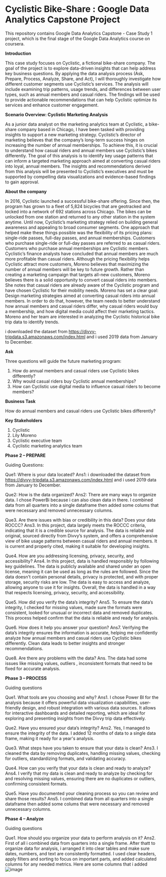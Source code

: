 # Cyclistic Bike-Share : Google Data Analytics Capstone Project

This repository contains Google Data Analytics Capstone - Case Study 1 project, which is the final stage of the Google Data Analytics course on coursera.

**Introduction**

This case study focuses on Cyclistic, a fictional bike-share company. The goal of the project is to explore data-driven insights that can help address key business questions. By applying the data analysis process (Ask, Prepare, Process, Analyze, Share, and Act), I will thoroughly investigate how different customer segments use Cyclistic’s services. The analysis will include examining trip patterns, usage trends, and differences between user types, such as annual members and casual riders. The findings will be used to provide actionable recommendations that can help Cyclistic optimize its services and enhance customer engagement.

**Scenario Overview: Cyclistic Marketing Analysis**

As a junior data analyst on the marketing analytics team at Cyclistic, a bike-share company based in Chicago, I have been tasked with providing insights to support a new marketing strategy. Cyclistic’s director of marketing believes that the company’s long-term success hinges on increasing the number of annual memberships. To achieve this, it is crucial to understand how casual riders and annual members use Cyclistic’s bikes differently. The goal of this analysis is to identify key usage patterns that can inform a targeted marketing approach aimed at converting casual riders into loyal, annual members. The insights and recommendations derived from this analysis will be presented to Cyclistic’s executives and must be supported by compelling data visualizations and evidence-based findings to gain approval.

**About the company**

In 2016, Cyclistic launched a successful bike-share offering. Since then, the program has grown
to a fleet of 5,824 bicycles that are geotracked and locked into a network of 692 stations
across Chicago. The bikes can be unlocked from one station and returned to any other station
in the system anytime.
Until now, Cyclistic’s marketing strategy relied on building general awareness and appealing to
broad consumer segments. One approach that helped make these things possible was the
flexibility of its pricing plans: single-ride passes, full-day passes, and annual memberships.
Customers who purchase single-ride or full-day passes are referred to as casual riders.
Customers who purchase annual memberships are Cyclistic members.
Cyclistic’s finance analysts have concluded that annual members are much more profitable
than casual riders. Although the pricing flexibility helps Cyclistic attract more customers,
Moreno believes that maximizing the number of annual members will be key to future growth.
Rather than creating a marketing campaign that targets all-new customers, Moreno believes
there is a solid opportunity to convert casual riders into members. She notes that casual riders
are already aware of the Cyclistic program and have chosen Cyclistic for their mobility needs.
Moreno has set a clear goal: Design marketing strategies aimed at converting casual riders into
annual members. In order to do that, however, the team needs to better understand how
annual members and casual riders differ, why casual riders would buy a membership, and how
digital media could affect their marketing tactics. Moreno and her team are interested in
analyzing the Cyclistic historical bike trip data to identify trends.

i downloaded the dataset from https://divvy-tripdata.s3.amazonaws.com/index.html
and i used 2019 data from January to December.

**Ask**

Three questions will guide the future marketing program:
1. How do annual members and casual riders use Cyclistic bikes differently?
2. Why would casual riders buy Cyclistic annual memberships?
3. How can Cyclistic use digital media to influence casual riders to become members?

**Business Task**

How do annual members and casual riders use Cyclistic bikes differently?

**Key Stakeholders**

1. Cyclistic
2. Lily Moreno
3. Cyclistic executive team
4. Cyclistic marketing analytics team

**Phase 2 – PREPARE**

Guiding Questions:

Que1: Where is your data located?
Ans1: i downloaded the dataset from https://divvy-tripdata.s3.amazonaws.com/index.html and i used 2019 data from January to December.

Que2: How is the data organized?
Ans2: There are many ways to organize data. I chose PowerBi because i can also clean data in there. I combined data from all quarters into a single dataframe then added some colums that were necessary and removed unnecessary columns.

Que3. Are there issues with bias or credibility in this data? Does your data ROCCC?
Ans3. In this project, data largely meets the ROCCC criteria, indicating that it is a credible source for analysis. The data is reliable and original, sourced directly from Divvy’s system, and offers a comprehensive view of bike usage patterns between casual riders and annual members. It is current and properly cited, making it suitable for developing insights.

Que4. How are you addressing licensing, privacy, security, and accessibility?
Ans4. In this project, data is handled responsibly by following key guidelines. The data is publicly available and shared under an open license, meaning it can be used as long as the rules are followed. Since the data doesn't contain personal details, privacy is protected, and with proper storage, security risks are low. The data is easy to access and analyze, allowing anyone to use it for insights. Overall, the data is handled in a way that respects licensing, privacy, security, and accessibility.

Que5. How did you verify the data’s integrity?
Ans5. To ensure the data’s integrity, I checked for missing values, made sure the formats were consistent, looked for unusual or incorrect data and removed duplicates. This process helped confirm that the data is reliable and ready for analysis.

Que6. How does it help you answer your question?
Ans7. Verifying the data’s integrity ensures the information is accurate, helping me confidently analyze how annual members and casual riders use Cyclistic bikes differently. Clean data leads to better insights and stronger recommendations.

Que8. Are there any problems with the data?
Ans. The data had some issues like missing values, outliers , inconsistent formats that need to be fixed for accurate analysis.


**Phase 3 – PROCESS**

Guiding questions

Que1. What tools are you choosing and why?
Ans1. I chose Power BI for the analysis because it offers powerful data visualization capabilities, user-friendly design, and robust integration with various data sources. It allows for interactive dashboards and detailed reporting, which are ideal for exploring and presenting insights from the Divvy trip data effectively.

Que2. Have you ensured your data’s integrity?
Ans2. Yes, I managed to ensure the integrity of the data. I added 12 months of data to a single data frame, making it ready for a year's analysis.

Que3. What steps have you taken to ensure that your data is clean?
Ans3. I cleaned the data by removing duplicates, handling missing values, checking for outliers, standardizing formats, and validating accuracy.

Que4. How can you verify that your data is clean and ready to analyze?
Ans4. I verify that my data is clean and ready to analyze by checking for and resolving missing values, ensuring there are no duplicates or outliers, confirming consistent formats.

Que5. Have you documented your cleaning process so you can review and share those
results?
Ans5. I combined data from all quarters into a single dataframe then added some colums that were necessary and removed unnecessary columns.

**Phase 4 – Analyze**

Guiding questions

Que1. How should you organize your data to perform analysis on it?
Ans2. First of all i combined data from quarters into a single frame. After thatt to organize data for analysis, i arranged it into clear tables and make sure dates, numbers, and text are consistently formatted. I used clear headers, apply filters and sorting to focus on important parts, and added calculated columns for any needed metrics.
Here are some columns that i added
![image](https://github.com/user-attachments/assets/3f6611c1-b363-4052-a4de-bd94dcf7b1c7)

